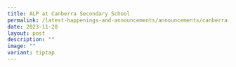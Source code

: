 ```yaml
---
title: ALP at Canberra Secondary School
permalink: /latest-happenings-and-announcements/announcements/canberra-alp/
date: 2023-11-20
layout: post
description: ""
image: ""
variant: tiptap
---
```

